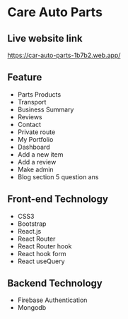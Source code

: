 # Care Auto Parts

## Live website link
https://car-auto-parts-1b7b2.web.app/

## Feature 

* Parts Products
* Transport
* Business Summary
* Reviews 
* Contact
* Private route
* My Portfolio
* Dashboard
* Add a new item 
* Add a review
* Make admin
* Blog section 5 question ans

## Front-end Technology

* CSS3
* Bootstrap
* React.js
* React Router
* React Router hook
* React hook form
* React useQuery

## Backend Technology

* Firebase Authentication
* Mongodb